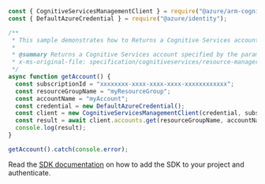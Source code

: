 ```javascript
const { CognitiveServicesManagementClient } = require("@azure/arm-cognitiveservices");
const { DefaultAzureCredential } = require("@azure/identity");

/**
 * This sample demonstrates how to Returns a Cognitive Services account specified by the parameters.
 *
 * @summary Returns a Cognitive Services account specified by the parameters.
 * x-ms-original-file: specification/cognitiveservices/resource-manager/Microsoft.CognitiveServices/stable/2022-03-01/examples/GetAccount.json
 */
async function getAccount() {
  const subscriptionId = "xxxxxxxx-xxxx-xxxx-xxxx-xxxxxxxxxxxx";
  const resourceGroupName = "myResourceGroup";
  const accountName = "myAccount";
  const credential = new DefaultAzureCredential();
  const client = new CognitiveServicesManagementClient(credential, subscriptionId);
  const result = await client.accounts.get(resourceGroupName, accountName);
  console.log(result);
}

getAccount().catch(console.error);
```

Read the [SDK documentation](https://github.com/Azure/azure-sdk-for-js/blob/%40azure%2Farm-cognitiveservices_7.2.0/sdk/cognitiveservices/arm-cognitiveservices/README.md) on how to add the SDK to your project and authenticate.
